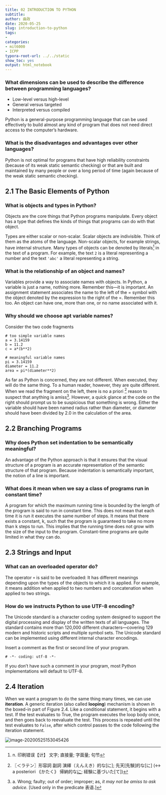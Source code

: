```yaml
---
title: 02 INTRODUCTION TO PYTHON
subtitle: 
author: 曲政
date: 2020-05-25
slug: introduction-to-python
tags:
- 
categories:
- mit6000
- ICPP
typora-root-url: ../../static
show_toc: yes
output: html_notebook
---
```


### What dimensions can be used to describe the difference between programming languages?

- Low-level versus high-level
- General versus targeted
- Interpreted versus compiled

Python is a general-purpose programming language that can be used effectively to build almost any kind of program that does not need direct access to the computer’s hardware.

### What is the disadvantages and advantages over other languages?

Python is not optimal for programs that have high reliability constraints (because of its weak static semantic checking) or that are built and maintained by many people or over a long period of time (again because of the weak static semantic checking).

## 2.1 The Basic Elements of Python

### What is objects and types in Python?

Objects are the core things that Python programs manipulate. Every object has a type that defines the kinds of things that programs can do with that object. 

Types are either scalar or non-scalar. Scalar objects are indivisible. Think of them as the atoms of the language. Non-scalar objects, for example strings, have internal structure. Many types of objects can be denoted by literals[^literal] in the text of a program. For example, the text `2` is a literal representing a number and the text `'abc'` a literal representing a string.

[^literal]: n. 印刷错误【计】 文字; 直接量; 字面量; 句节

### What is the relationship of an object and names?

Variables provide a way to associate names with objects. In Python, a variable is just a name, nothing more. Remember this—it is important. An assignment statement associates the name to the left of the = symbol with the object denoted by the expression to the right of the =. Remember this too. An object can have one, more than one, or no name associated with it.

### Why should we choose apt variable names?

Consider the two code fragments

```{python}
# too simple variable names
a = 3.14159 
b = 11.2
c = a*(b**2)

# meaningful variable names
pi = 3.14159
diameter = 11.2
area = pi*(diameter**2)
```

As far as Python is concerned, they are not different. When executed, they will do the same thing. To a human reader, however, they are quite different. When we read the fragment on the left, there is no a priori [^ a priori] reason to suspect that anything is amiss[^amiss]. However, a quick glance at the code on the right should prompt us to be suspicious that something is wrong. Either the variable should have been named radius rather than diameter, or diameter should have been divided by 2.0 in the calculation of the area.

[^ a priori]:  〖＜ラテン〗形容詞 副詞 演繹（えんえき）的な[に]; 先天[先験]的な[に] (↔ a posteriori ｟かたく｠ 帰納的な[に](inductive); 経験に基づいた[て])

[^amiss]: a.  Wrong; faulty; out of order; improper; as, *it may not be amiss to ask advice.* [Used only in the predicate 表语.] 

## 2.2 Branching Programs

### Why does Python set indentation to be semantically meaningful?

An advantage of the Python approach is that it ensures that the visual structure of a program is an accurate representation of the semantic structure of that program. Because indentation is semantically important, the notion of a line is important.

### What does it mean when we say a class of programs run in constant time?

A program for which the maximum running time is bounded by the length of the program is said to run in constant time. This does not mean that each time it is run it executes the same number of steps. It means that there exists a constant, k, such that the program is guaranteed to take no more than k steps to run. This implies that the running time does not grow with the size of the input to the program. Constant-time programs are quite limited in what they can do.

## 2.3 Strings and Input

### What can an overloaded operator do?

The operator `+` is said to be overloaded: It has different meanings depending upon the types of the objects to which it is applied. For example, it means addition when applied to two numbers and concatenation when applied to two strings.

### How do we instructs Python to use UTF-8 encoding?

The Unicode standard is a character coding system designed to support the digital processing and display of the written texts of all languages. The standard contains more than 120,000 different characters—covering 129 modern and historic scripts and multiple symbol sets. The Unicode standard can be implemented using different internal character encodings.

Insert a comment as the first or second line of your program.

```
# -*- coding: utf-8 -*-
```

If you don’t have such a comment in your program, most Python implementations will default to UTF-8.

## 2.4 Iteration

When we want a program to do the same thing many times, we can use **iteration**. A generic iteration (also called **looping**) mechanism is shown in the boxed-in part of Figure 2.4. Like a conditional statement, it begins with a test. If the test evaluates to True, the program executes the loop body once, and then goes back to reevaluate the test. This process is repeated until the test evaluates to `False`, after which control passes to the code following the iteration statement.

![image-20200525153045426](/images/2020-05-25-02-INTRODUCTION-TO-PYTHON//image-20200525153045426.png)


